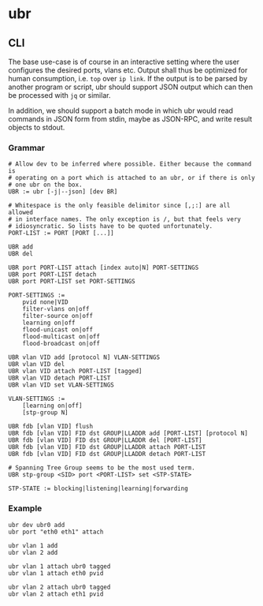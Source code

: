 ubr
===

CLI
---

The base use-case is of course in an interactive setting where the
user configures the desired ports, vlans etc. Output shall thus be
optimized for human consumption, i.e. `top` over `ip link`. If the
output is to be parsed by another program or script, ubr should
support JSON output which can then be processed with `jq` or similar.

In addition, we should support a batch mode in which ubr would read
commands in JSON form from stdin, maybe as JSON-RPC, and write result
objects to stdout.

### Grammar

```
# Allow dev to be inferred where possible. Either because the command is
# operating on a port which is attached to an ubr, or if there is only
# one ubr on the box.
UBR := ubr [-j|--json] [dev BR]

# Whitespace is the only feasible delimitor since [,;:] are all allowed
# in interface names. The only exception is /, but that feels very
# idiosyncratic. So lists have to be quoted unfortunately.
PORT-LIST := PORT [PORT [...]]

UBR add
UBR del

UBR port PORT-LIST attach [index auto|N] PORT-SETTINGS
UBR port PORT-LIST detach
UBR port PORT-LIST set PORT-SETTINGS

PORT-SETTINGS :=
	pvid none|VID
	filter-vlans on|off
	filter-source on|off
	learning on|off
	flood-unicast on|off
	flood-multicast on|off
	flood-broadcast on|off

UBR vlan VID add [protocol N] VLAN-SETTINGS
UBR vlan VID del
UBR vlan VID attach PORT-LIST [tagged]
UBR vlan VID detach PORT-LIST
UBR vlan VID set VLAN-SETTINGS

VLAN-SETTINGS :=
	[learning on|off]
	[stp-group N]

UBR fdb [vlan VID] flush
UBR fdb [vlan VID] FID dst GROUP|LLADDR add [PORT-LIST] [protocol N]
UBR fdb [vlan VID] FID dst GROUP|LLADDR del [PORT-LIST]
UBR fdb [vlan VID] FID dst GROUP|LLADDR attach PORT-LIST
UBR fdb [vlan VID] FID dst GROUP|LLADDR detach PORT-LIST

# Spanning Tree Group seems to be the most used term.
UBR stp-group <SID> port <PORT-LIST> set <STP-STATE>

STP-STATE := blocking|listening|learning|forwarding
```

### Example

```
ubr dev ubr0 add
ubr port "eth0 eth1" attach

ubr vlan 1 add
ubr vlan 2 add

ubr vlan 1 attach ubr0 tagged
ubr vlan 1 attach eth0 pvid

ubr vlan 2 attach ubr0 tagged
ubr vlan 2 attach eth1 pvid
```
